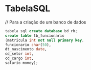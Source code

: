 # TabelaSQL
// Para a criação de um banco de dados


```sql
tabela sql create database bd_rh;
create table tb_funcionario
(matricula int not null primary key,
funcionario char(50),
dt_nascimento date,
cd_setor int,
cd_cargo int,
salario money);
```
